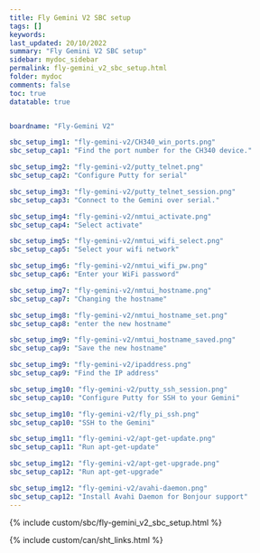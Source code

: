 ```yaml
---
title: Fly Gemini V2 SBC setup
tags: []
keywords: 
last_updated: 20/10/2022
summary: "Fly Gemini V2 SBC setup"
sidebar: mydoc_sidebar
permalink: fly-gemini_v2_sbc_setup.html
folder: mydoc
comments: false
toc: true
datatable: true


boardname: "Fly-Gemini V2" 

sbc_setup_img1: "fly-gemini-v2/CH340_win_ports.png"
sbc_setup_cap1: "Find the port number for the CH340 device."

sbc_setup_img2: "fly-gemini-v2/putty_telnet.png"
sbc_setup_cap2: "Configure Putty for serial"

sbc_setup_img3: "fly-gemini-v2/putty_telnet_session.png"
sbc_setup_cap3: "Connect to the Gemini over serial."

sbc_setup_img4: "fly-gemini-v2/nmtui_activate.png"
sbc_setup_cap4: "Select activate"

sbc_setup_img5: "fly-gemini-v2/nmtui_wifi_select.png"
sbc_setup_cap5: "Select your wifi network"

sbc_setup_img6: "fly-gemini-v2/nmtui_wifi_pw.png"
sbc_setup_cap6: "Enter your WiFi password"

sbc_setup_img7: "fly-gemini-v2/nmtui_hostname.png"
sbc_setup_cap7: "Changing the hostname"

sbc_setup_img8: "fly-gemini-v2/nmtui_hostname_set.png"
sbc_setup_cap8: "enter the new hostname"

sbc_setup_img9: "fly-gemini-v2/nmtui_hostname_saved.png"
sbc_setup_cap9: "Save the new hostname"

sbc_setup_img9: "fly-gemini-v2/ipaddress.png"
sbc_setup_cap9: "Find the IP address"

sbc_setup_img10: "fly-gemini-v2/putty_ssh_session.png"
sbc_setup_cap10: "Configure Putty for SSH to your Gemini"

sbc_setup_img10: "fly-gemini-v2/fly_pi_ssh.png"
sbc_setup_cap10: "SSH to the Gemini"

sbc_setup_img11: "fly-gemini-v2/apt-get-update.png"
sbc_setup_cap11: "Run apt-get-update"

sbc_setup_img12: "fly-gemini-v2/apt-get-upgrade.png"
sbc_setup_cap12: "Run apt-get-upgrade"

sbc_setup_img12: "fly-gemini-v2/avahi-daemon.png"
sbc_setup_cap12: "Install Avahi Daemon for Bonjour support"
---
```


{% include custom/sbc/fly-gemini_v2_sbc_setup.html %}

{% include custom/can/sht_links.html %}